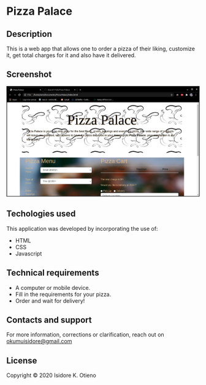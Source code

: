 # Pizza Palace

## Description
This is a web app that allows one to order a pizza of their liking, customize it, get total charges for it and also have it delivered.

## Screenshot

![Screenshot](https://github.com/ICee-6717OK/Pizza-Palace/blob/master/images/screenshot.jpg)

## Techologies used
This application was developed by incorporating the use of:
- HTML 
- CSS
- Javascript

## Technical requirements
- A computer or mobile device.
- Fill in the requirements for your pizza.
- Order and wait for delivery!

## Contacts and support
For more information, corrections or clarification, reach out on okumuisidore@gmail.com

## License

Copyright © 2020 Isidore K. Otieno

